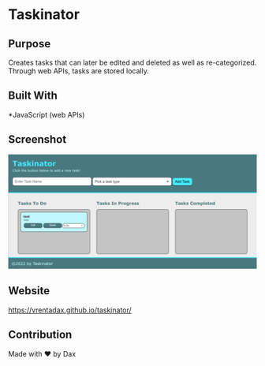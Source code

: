 # Taskinator

## Purpose
Creates tasks that can later be edited and deleted as well as re-categorized. Through web APIs, tasks are stored locally.

## Built With
*JavaScript (web APIs)

## Screenshot
![Screenshot](./assets/images/screenshot.png)

## Website
https://vrentadax.github.io/taskinator/

## Contribution
Made with ❤️ by Dax
